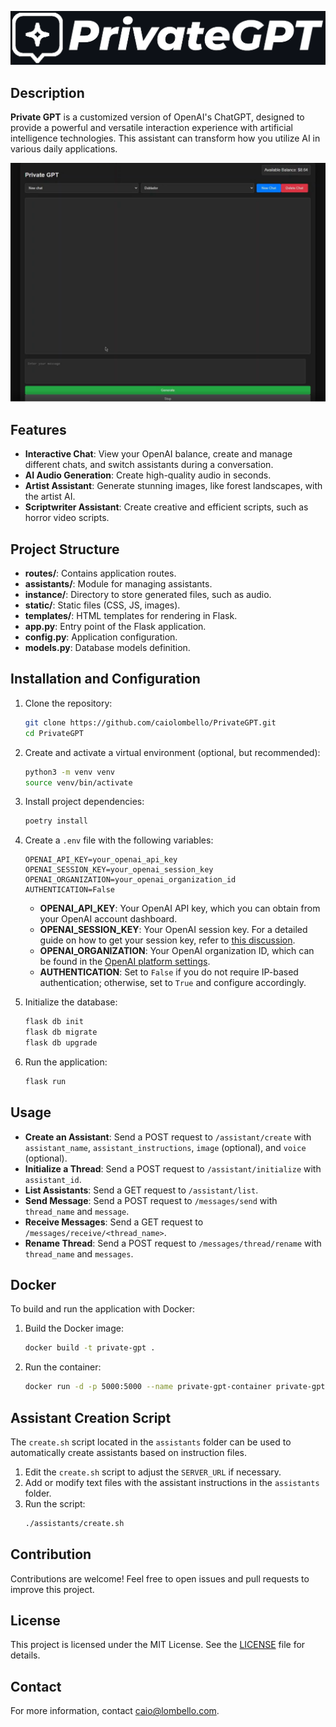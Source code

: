 ![PGPT Logo](./images/logo.png)

## Description
**Private GPT** is a customized version of OpenAI's ChatGPT, designed to provide a powerful and versatile interaction experience with artificial intelligence technologies. This assistant can transform how you utilize AI in various daily applications.

![PGPT Interface](./images/pgpt-interface.png)

## Features
- **Interactive Chat**: View your OpenAI balance, create and manage different chats, and switch assistants during a conversation.
- **AI Audio Generation**: Create high-quality audio in seconds.
- **Artist Assistant**: Generate stunning images, like forest landscapes, with the artist AI.
- **Scriptwriter Assistant**: Create creative and efficient scripts, such as horror video scripts.

## Project Structure
- **routes/**: Contains application routes.
- **assistants/**: Module for managing assistants.
- **instance/**: Directory to store generated files, such as audio.
- **static/**: Static files (CSS, JS, images).
- **templates/**: HTML templates for rendering in Flask.
- **app.py**: Entry point of the Flask application.
- **config.py**: Application configuration.
- **models.py**: Database models definition.

## Installation and Configuration
1. Clone the repository:
    ```sh
    git clone https://github.com/caiolombello/PrivateGPT.git
    cd PrivateGPT
    ```

2. Create and activate a virtual environment (optional, but recommended):
    ```sh
    python3 -m venv venv
    source venv/bin/activate
    ```

3. Install project dependencies:
    ```sh
    poetry install
    ```

4. Create a `.env` file with the following variables:
    ```env
    OPENAI_API_KEY=your_openai_api_key
    OPENAI_SESSION_KEY=your_openai_session_key
    OPENAI_ORGANIZATION=your_openai_organization_id
    AUTHENTICATION=False
    ```

    - **OPENAI_API_KEY**: Your OpenAI API key, which you can obtain from your OpenAI account dashboard.
    - **OPENAI_SESSION_KEY**: Your OpenAI session key. For a detailed guide on how to get your session key, refer to [this discussion](https://github.com/ChatGPTNextWeb/ChatGPT-Next-Web/discussions/2936).
    - **OPENAI_ORGANIZATION**: Your OpenAI organization ID, which can be found in the [OpenAI platform settings](https://platform.openai.com/settings/organization/general).
    - **AUTHENTICATION**: Set to `False` if you do not require IP-based authentication; otherwise, set to `True` and configure accordingly.

5. Initialize the database:
    ```sh
    flask db init
    flask db migrate
    flask db upgrade
    ```

6. Run the application:
    ```sh
    flask run
    ```

## Usage
- **Create an Assistant**: Send a POST request to `/assistant/create` with `assistant_name`, `assistant_instructions`, `image` (optional), and `voice` (optional).
- **Initialize a Thread**: Send a POST request to `/assistant/initialize` with `assistant_id`.
- **List Assistants**: Send a GET request to `/assistant/list`.
- **Send Message**: Send a POST request to `/messages/send` with `thread_name` and `message`.
- **Receive Messages**: Send a GET request to `/messages/receive/<thread_name>`.
- **Rename Thread**: Send a POST request to `/messages/thread/rename` with `thread_name` and `messages`.

## Docker
To build and run the application with Docker:

1. Build the Docker image:
    ```sh
    docker build -t private-gpt .
    ```

2. Run the container:
    ```sh
    docker run -d -p 5000:5000 --name private-gpt-container private-gpt
    ```

## Assistant Creation Script
The `create.sh` script located in the `assistants` folder can be used to automatically create assistants based on instruction files.

1. Edit the `create.sh` script to adjust the `SERVER_URL` if necessary.
2. Add or modify text files with the assistant instructions in the `assistants` folder.
3. Run the script:
    ```sh
    ./assistants/create.sh
    ```

## Contribution
Contributions are welcome! Feel free to open issues and pull requests to improve this project.

## License
This project is licensed under the MIT License. See the [LICENSE](LICENSE) file for details.

## Contact
For more information, contact [caio@lombello.com](mailto:caio@lombello.com).
